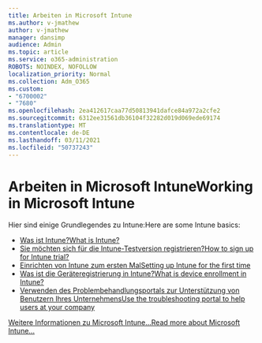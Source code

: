 ```yaml
---
title: Arbeiten in Microsoft Intune
ms.author: v-jmathew
author: v-jmathew
manager: dansimp
audience: Admin
ms.topic: article
ms.service: o365-administration
ROBOTS: NOINDEX, NOFOLLOW
localization_priority: Normal
ms.collection: Adm_O365
ms.custom:
- "6700002"
- "7680"
ms.openlocfilehash: 2ea412617caa77d50813941dafce84a972a2cfe2
ms.sourcegitcommit: 6312ee31561db36104f32282d019d069ede69174
ms.translationtype: MT
ms.contentlocale: de-DE
ms.lasthandoff: 03/11/2021
ms.locfileid: "50737243"
---
```

# <a name="working-in-microsoft-intune"></a><span data-ttu-id="93e35-102">Arbeiten in Microsoft Intune</span><span class="sxs-lookup"><span data-stu-id="93e35-102">Working in Microsoft Intune</span></span>

<span data-ttu-id="93e35-103">Hier sind einige Grundlegendes zu Intune:</span><span class="sxs-lookup"><span data-stu-id="93e35-103">Here are some Intune basics:</span></span>

- [<span data-ttu-id="93e35-104">Was ist Intune?</span><span class="sxs-lookup"><span data-stu-id="93e35-104">What is Intune?</span></span>](https://docs.microsoft.com/mem/intune/fundamentals/what-is-intune)
- [<span data-ttu-id="93e35-105">Sie möchten sich für die Intune-Testversion registrieren?</span><span class="sxs-lookup"><span data-stu-id="93e35-105">How to sign up for Intune trial?</span></span>](https://docs.microsoft.com/mem/intune/fundamentals/free-trial-sign-up)
- [<span data-ttu-id="93e35-106">Einrichten von Intune zum ersten Mal</span><span class="sxs-lookup"><span data-stu-id="93e35-106">Setting up Intune for the first time</span></span>](https://docs.microsoft.com/mem/intune/fundamentals/setup-steps)
- [<span data-ttu-id="93e35-107">Was ist die Geräteregistrierung in Intune?</span><span class="sxs-lookup"><span data-stu-id="93e35-107">What is device enrollment in Intune?</span></span>](https://docs.microsoft.com/mem/intune/enrollment/device-enrollment)
- [<span data-ttu-id="93e35-108">Verwenden des Problembehandlungsportals zur Unterstützung von Benutzern Ihres Unternehmens</span><span class="sxs-lookup"><span data-stu-id="93e35-108">Use the troubleshooting portal to help users at your company</span></span>](https://docs.microsoft.com/mem/intune/fundamentals/help-desk-operators)

[<span data-ttu-id="93e35-109">Weitere Informationen zu Microsoft Intune...</span><span class="sxs-lookup"><span data-stu-id="93e35-109">Read more about Microsoft Intune...</span></span>](https://docs.microsoft.com/mem/intune/)
